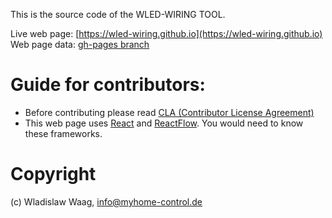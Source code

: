 
This is the source code of the WLED-WIRING TOOL.

Live web page: [https://wled-wiring.github.io](https://wled-wiring.github.io)
Web page data: [gh-pages branch](https://github.com/wled-wiring/wled-wiring.github.io/tree/gh-pages)

# Guide for contributors:
- Before contributing please read [CLA (Contributor License Agreement)](https://github.com/wled-wiring/wled-wiring.github.io/blob/main/.github/cla.md)
- This web page uses [React](https://react.dev/) and [ReactFlow](https://reactflow.dev/). You would need to know these frameworks.


# Copyright
(c) Wladislaw Waag, info@myhome-control.de
